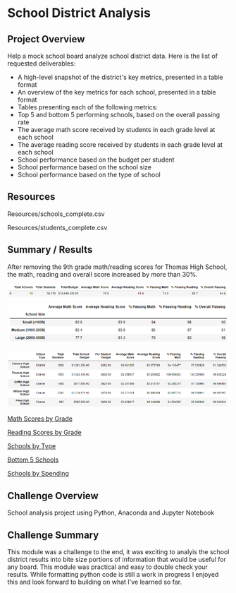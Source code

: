 # School District Analysis

## Project Overview
Help a mock school board analyze school district data. Here is the list of requested deliverables: 

- A high-level snapshot of the district's key metrics, presented in a table format
- An overview of the key metrics for each school, presented in a table format
- Tables presenting each of the following metrics:
- Top 5 and bottom 5 performing schools, based on the overall passing rate
- The average math score received by students in each grade level at each school
- The average reading score received by students in each grade level at each school
- School performance based on the budget per student
- School performance based on the school size 
- School performance based on the type of school

## Resources
Resources/schools_complete.csv

Resources/students_complete.csv

## Summary / Results
After removing the 9th grade math/reading scores for Thomas High School, the math, reading and overall score increased by more than 30%.

![District Summary](https://github.com/lnharvin/School_District_Analysis/blob/main/images/distrint_summary.png)

![Schools by size](https://github.com/lnharvin/School_District_Analysis/blob/main/images/schools_by_size.png)

![Top 5 Schools](https://github.com/lnharvin/School_District_Analysis/blob/main/images/top_schools.png)

[Math Scores by Grade](https://github.com/lnharvin/School_District_Analysis/blob/main/images/math_scores_by_grade.png)

[Reading Scores by Grade](https://github.com/lnharvin/School_District_Analysis/blob/main/images/reading_scores_by_grade.png)

[Schools by Type](https://github.com/lnharvin/School_District_Analysis/blob/main/images/schools_by_type.png)

[Bottom 5 Schools](https://github.com/lnharvin/School_District_Analysis/blob/main/images/bottom_schools.png)

[Schools by Spending](https://github.com/lnharvin/School_District_Analysis/blob/main/images/schools_by_spending.png)


## Challenge Overview
School analysis project using Python, Anaconda and Jupyter Notebook

## Challenge Summary
This module was a challenge to the end, it was exciting to analyis the school district results into bite size portions of information that would be useful for any board. This module was practical and easy to double check your results. While formatting python code is still a work in progress I enjoyed this and look forward to building on what I've learned so far. 
